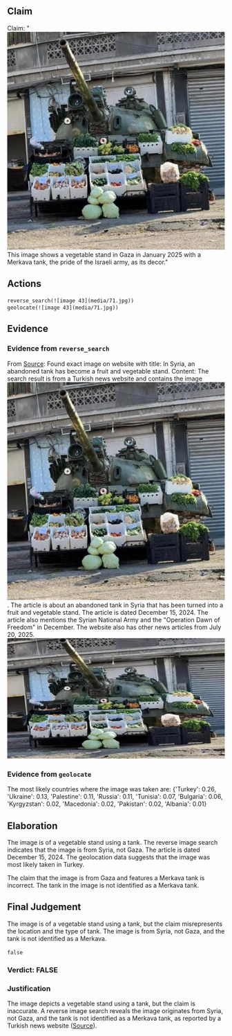 ## Claim
Claim: "![image 43](media/71.jpg) This image shows a vegetable stand in Gaza in January 2025 with a Merkava tank, the pride of the Israeli army, as its decor."

## Actions
```
reverse_search(![image 43](media/71.jpg))
geolocate(![image 43](media/71.jpg))
```

## Evidence
### Evidence from `reverse_search`
From [Source](https://en.haberler.com/in-syria-an-abandoned-tank-has-become-a-fruit-and-2027395/): Found exact image on website with title: In Syria, an abandoned tank has become a fruit and vegetable stand.
Content: The search result is from a Turkish news website and contains the image ![image 43](media/71.jpg). The article is about an abandoned tank in Syria that has been turned into a fruit and vegetable stand. The article is dated December 15, 2024. The article also mentions the Syrian National Army and the "Operation Dawn of Freedom" in December. The website also has other news articles from July 20, 2025. ![image 2101](media/2025-07-20_10-59-1753009194-040967.jpg)


### Evidence from `geolocate`
The most likely countries where the image was taken are: {'Turkey': 0.26, 'Ukraine': 0.13, 'Palestine': 0.11, 'Russia': 0.11, 'Tunisia': 0.07, 'Bulgaria': 0.06, 'Kyrgyzstan': 0.02, 'Macedonia': 0.02, 'Pakistan': 0.02, 'Albania': 0.01}

## Elaboration
The image is of a vegetable stand using a tank. The reverse image search indicates that the image is from Syria, not Gaza. The article is dated December 15, 2024. The geolocation data suggests that the image was most likely taken in Turkey.

The claim that the image is from Gaza and features a Merkava tank is incorrect. The tank in the image is not identified as a Merkava tank.


## Final Judgement
The image is of a vegetable stand using a tank, but the claim misrepresents the location and the type of tank. The image is from Syria, not Gaza, and the tank is not identified as a Merkava.

`false`

### Verdict: FALSE

### Justification
The image depicts a vegetable stand using a tank, but the claim is inaccurate. A reverse image search reveals the image originates from Syria, not Gaza, and the tank is not identified as a Merkava tank, as reported by a Turkish news website ([Source](https://en.haberler.com/in-syria-an-abandoned-tank-has-become-a-fruit-and-2027395/)).
